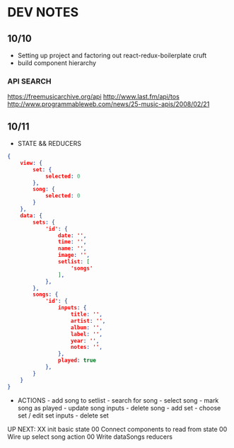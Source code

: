 # DEV NOTES

## 10/10
- Setting up project and factoring out react-redux-boilerplate cruft
- build component hierarchy

### API SEARCH
https://freemusicarchive.org/api
http://www.last.fm/api/tos
http://www.programmableweb.com/news/25-music-apis/2008/02/21

## 10/11
- STATE && REDUCERS

```JSON
{
	view: {
		set: {
			selected: 0 
		},
		song: {
			selected: 0
		}
	},
	data: {
		sets: {
			'id': {
				date: '',
				time: '',
				name: '',
				image: '',
				setlist: [
					'songs'
				],
			},
		},
		songs: {
			'id': {
				inputs: {
					title: '',
					artist: '',
					album: '',
					label: '',
					year: '',
					notes: '',
				},
				played: true
			},
		}
	}
}
```

- ACTIONS
		-	add song to setlist
		- search for song
		- select song
		- mark song as played
		-	update song inputs
		-	delete song
		- add set
		- choose set / edit set inputs
		- delete set

UP NEXT:
XX init basic state
00 Connect components to read from state
00 Wire up select song action
00 Write dataSongs reducers
